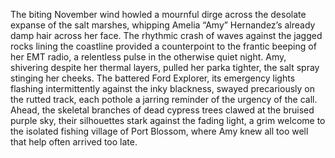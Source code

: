 The biting November wind howled a mournful dirge across the desolate expanse of the salt marshes, whipping Amelia “Amy” Hernandez’s already damp hair across her face.  The rhythmic crash of waves against the jagged rocks lining the coastline provided a counterpoint to the frantic beeping of her EMT radio, a relentless pulse in the otherwise quiet night.  Amy, shivering despite her thermal layers, pulled her parka tighter, the salt spray stinging her cheeks.  The battered Ford Explorer, its emergency lights flashing intermittently against the inky blackness, swayed precariously on the rutted track, each pothole a jarring reminder of the urgency of the call.  Ahead, the skeletal branches of dead cypress trees clawed at the bruised purple sky, their silhouettes stark against the fading light, a grim welcome to the isolated fishing village of Port Blossom, where Amy knew all too well that help often arrived too late.
